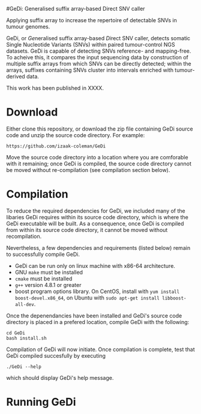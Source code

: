 #GeDi: Generalised suffix array-based Direct SNV caller

Applying suffix array to increase the repertoire of detectable SNVs 
in tumour genomes.

GeDi, or *Ge*neralised suffix array-based *Di*rect SNV caller,
detects somatic Single Nucleotide Variants (SNVs) within paired tumour-control
NGS datasets. GeDi is capable of detecting SNVs reference- and mapping-free.
To acheive this, it compares the input sequencing data by
construction of multiple suffix arrays from which SNVs can be directly detected;
within the arrays, suffixes containing SNVs cluster into intervals enriched with
tumour-derived data.

This work has been published in XXXX.


# Download
Either clone this repository, or download the zip file containing GeDi source
code and unzip the source code directory. For example:

```
https://github.com/izaak-coleman/GeDi
```

Move the source code directory into a location where you are comforable with 
it remaining; once GeDi is compiled, the source code directory cannot be moved 
without re-compilation (see compilation section below).


# Compilation
To reduce the required dependencies for GeDi, we included many of the
libaries GeDi requires within its source code directory, which is where
the GeDi executable will be built. As a consequence, once GeDi is compiled
from within its source code directory, it cannot be moved without recompilation. 

Nevertheless, a few dependencies and requirements (listed below)
remain to successfully compile GeDi.
  - GeDi can be run only on linux machine with x86-64 architecture. 
  - GNU `make` must be installed 
  - `cmake` must be installed
  - `g++` version 4.8.1 or greater
  - boost program options library. On CentOS, install with `yum install
  boost-devel.x86_64`, on Ubuntu with `sudo apt-get install libboost-all-dev`.

Once the depenendancies have been installed and GeDi's source code
directory is placed in a prefered location, compile GeDi with the following:

```
cd GeDi
bash install.sh
```

Compilation of GeDi will now initiate. Once compilation is complete,
test that GeDi compiled succesfully by executing
```
./GeDi --help
```
which should display GeDi's help message.


# Running GeDi

